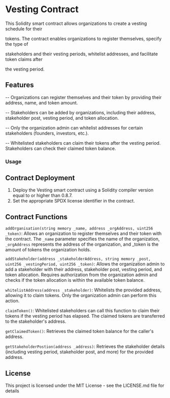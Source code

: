 # Vesting Contract

This Solidity smart contract allows organizations to create a vesting schedule for their 

tokens. The contract enables organizations to register themselves, specify the type of 

stakeholders and their vesting periods, whitelist addresses, and facilitate token claims after 

the vesting period.


## Features


--  Organizations can register themselves and their token by providing their address, name, and token amount.

-- Stakeholders can be added by organizations, including their address, stakeholder post, vesting period, and token allocation.

-- Only the organization admin can whitelist addresses for certain stakeholders (founders, investors, etc.).

-- Whitelisted stakeholders can claim their tokens after the vesting period.
Stakeholders can check their claimed token balance.

### Usage

## Contract Deployment
1. Deploy the Vesting smart contract using a Solidity compiler version equal to or higher than 0.8.7.
2. Set the appropriate SPDX license identifier in the contract.


## Contract Functions 


`addOrganisation(string memory _name, address _orgAddress, uint256 _token)`: Allows an organization to register themselves and their token with the contract. The `_name` parameter specifies the name of the organization,` _orgAddress` represents the address of the organization, and _token is the amount of tokens the organization holds.


`addStakeholder(address _stakeholderAddress, string memory _post, uint256 _vestingPeriod, uint256 _token)`: Allows the organization admin to add a stakeholder with their address, stakeholder post, vesting period, and token allocation. Requires authorization from the organization admin and checks if the token allocation is within the available token balance.


`whitelistAddress(address _stakeholder)`: Whitelists the provided address, allowing it to claim tokens. Only the organization admin can perform this action.


`claimToken()`: Whitelisted stakeholders can call this function to claim their tokens if the vesting period has elapsed. The claimed tokens are transferred to the stakeholder's address.


`getClaimedToken()`: Retrieves the claimed token balance for the caller's address.


`getStakeholderPostion(address _address)`: Retrieves the stakeholder details (including vesting period, stakeholder post, and more) for the provided address.

## License

This project is licensed under the MIT License - see the LICENSE.md file for details
